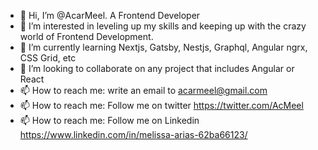 - 👋 Hi, I’m @AcarMeel. A Frontend Developer
- 👀 I’m interested in leveling up my skills and keeping up with the crazy world of Frontend Development.
- 🌱 I’m currently learning Nextjs, Gatsby, Nestjs, Graphql, Angular ngrx, CSS Grid, etc
- 💞️ I’m looking to collaborate on any project that includes Angular or React
- 📫 How to reach me: write an email to acarmeel@gmail.com
- 📫 How to reach me: Follow me on twitter https://twitter.com/AcMeel 
- 📫 How to reach me: Follow me on Linkedin https://www.linkedin.com/in/melissa-arias-62ba66123/ 

<!---
AcarMeel/AcarMeel is a ✨ special ✨ repository because its `README.md` (this file) appears on your GitHub profile.
You can click the Preview link to take a look at your changes.
--->
